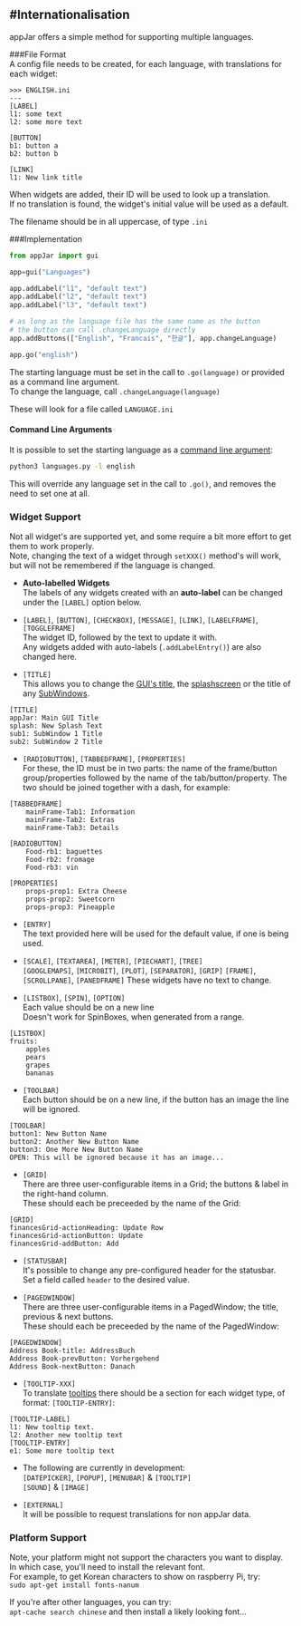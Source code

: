#Internationalisation
---

appJar offers a simple method for supporting multiple languages.  

###File Format  
A config file needs to be created, for each language, with translations for each widget:

```
>>> ENGLISH.ini
---
[LABEL]
l1: some text
l2: some more text

[BUTTON]
b1: button a
b2: button b

[LINK]
l1: New link title
```

When widgets are added, their ID will be used to look up a translation.  
If no translation is found, the widget's initial value will be used as a default.  

The filename should be in all uppercase, of type `.ini`  

###Implementation  
```python
from appJar import gui

app=gui("Languages")

app.addLabel("l1", "default text")
app.addLabel("l2", "default text")
app.addLabel("l3", "default text")

# as long as the language file has the same name as the button
# the button can call .changeLanguage directly
app.addButtons(["English", "Francais", "한글"], app.changeLanguage)

app.go("english")
```

The starting language must be set in the call to `.go(language)` or provided as a command line argument.  
To change the language, call `.changeLanguage(language)`  

These will look for a file called `LANGUAGE.ini`

#### Command Line Arguments  
It is possible to set the starting language as a [command line argument](/pythonCommandLine):  

```sh
python3 languages.py -l english
```

This will override any language set in the call to `.go()`, and removes the need to set one at all.  

### Widget Support
Not all widget's are supported yet, and some require a bit more effort to get them to work properly.  
Note, changing the text of a widget through `setXXX()` method's will work, but will not be remembered if the language is changed.  

* **Auto-labelled Widgets**  
    The labels of any widgets created with an **auto-label** can be changed under the `[LABEL]` option below.  

* `[LABEL]`, `[BUTTON]`, `[CHECKBOX]`, `[MESSAGE]`, `[LINK]`, `[LABELFRAME]`, `[TOGGLEFRAME]`  
    The widget ID, followed by the text to update it with.  
    Any widgets added with auto-labels (`.addLabelEntry()`) are also changed here.  

* `[TITLE]`  
    This allows you to change the [GUI's title](/pythonGuiOptions/#look-feel), the [splashscreen](/splash/) or the title of any [SubWindows](/pythonWidgetGrouping/#sub-window).
```
[TITLE]
appJar: Main GUI Title
splash: New Splash Text
sub1: SubWindow 1 Title
sub2: SubWindow 2 Title
```

* `[RADIOBUTTON]`, `[TABBEDFRAME]`, `[PROPERTIES]`  
    For these, the ID must be in two parts: the name of the frame/button group/properties followed by the name of the tab/button/property. The two should be joined together with a dash, for example:  

```
[TABBEDFRAME]
    mainFrame-Tab1: Information
    mainFrame-Tab2: Extras
    mainFrame-Tab3: Details

[RADIOBUTTON]
    Food-rb1: baguettes
    Food-rb2: fromage
    Food-rb3: vin

[PROPERTIES]
    props-prop1: Extra Cheese
    props-prop2: Sweetcorn
    props-prop3: Pineapple
```

* `[ENTRY]`  
    The text provided here will be used for the default value, if one is being used.  

* `[SCALE]`, `[TEXTAREA]`, `[METER]`, `[PIECHART]`, `[TREE]`  
    `[GOOGLEMAPS]`, `[MICROBIT]`, `[PLOT]`, `[SEPARATOR]`, `[GRIP]`
    `[FRAME]`, `[SCROLLPANE]`, `[PANEDFRAME]`
    These widgets have no text to change.  

* `[LISTBOX]`, `[SPIN]`, `[OPTION]`  
    Each value should be on a new line  
    Doesn't work for SpinBoxes, when generated from a range.  
```
[LISTBOX]
fruits:
    apples
    pears
    grapes
    bananas
```

* `[TOOLBAR]`  
    Each button should be on a new line, if the button has an image the line will be ignored.    
```
[TOOLBAR]
button1: New Button Name
button2: Another New Button Name
button3: One More New Button Name
OPEN: This will be ignored because it has an image...
```

* `[GRID]`  
    There are three user-configurable items in a Grid; the buttons & label in the right-hand column.  
    These should each be preceeded by the name of the Grid:  
```
[GRID]
financesGrid-actionHeading: Update Row
financesGrid-actionButton: Update
financesGrid-addButton: Add
```

* `[STATUSBAR]`  
    It's possible to change any pre-configured header for the statusbar.  
    Set a field called `header` to the desired value.  

* `[PAGEDWINDOW]`  
    There are three user-configurable items in a PagedWindow; the title, previous & next buttons.  
    These should each be preceeded by the name of the PagedWindow:  
```
[PAGEDWINDOW]
Address Book-title: AddressBuch
Address Book-prevButton: Vorhergehend
Address Book-nextButton: Danach
```

* `[TOOLTIP-XXX]`  
    To translate [tooltips](/pythonDialogs/#tooltips) there should be a section for each widget type, of format: `[TOOLTIP-ENTRY]`:  
```
[TOOLTIP-LABEL]
l1: New tooltip text.
l2: Another new tooltip text
[TOOLTIP-ENTRY]
e1: Some more tooltip text
```

* The following are currently in development:  
    `[DATEPICKER]`, `[POPUP]`, `[MENUBAR]` & `[TOOLTIP]`  
    `[SOUND]` & `[IMAGE]`  

* `[EXTERNAL]`  
    It will be possible to request translations for non appJar data.  

### Platform Support
Note, your platform might not support the characters you want to display.  
In which case, you'll need to install the relevant font.  
For example, to get Korean characters to show on raspberry Pi, try:  
`sudo apt-get install fonts-nanum`  

If you're after other languages, you can try:  
`apt-cache search chinese` and then install a likely looking font...  
